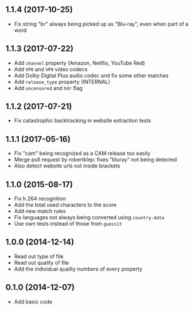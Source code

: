 ## 1.1.4 (2017-10-25)

* Fix string "br" always being picked up as "Blu-ray", even when part of a word

## 1.1.3 (2017-07-22)

* Add `channel` property (Amazon, Netflix, YouTube Red)
* Add `VP8` and `VP9` video codecs
* Add Dolby Digital Plus audio codec and fix some other matches
* Add `release_type` property (INTERNAL)
* Add `uncensored` and `hdr` flag

## 1.1.2 (2017-07-21)

* Fix catastrophic backtracking in website extraction tests

## 1.1.1 (2017-05-16)

* Fix "cam" being recognized as a CAM release too easily
* Merge pull request by robertklep: fixes "bluray" not being detected
* Also detect website urls not inside brackets

## 1.1.0 (2015-08-17)

* Fix h.264 recognition
* Add the total used characters to the score
* Add new match rules
* Fix languages not always being converted using `country-data`
* Use own tests instead of those from `guessit`

## 1.0.0 (2014-12-14)

* Read out type of file
* Read out quality of file
* Add the individual quality numbers of every property

## 0.1.0 (2014-12-07)

* Add basic code
